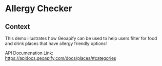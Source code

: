 # Allergy Checker

## Context
This demo illustrates how Geoapify can be used to help users filter for food and drink places that have allergy friendly options! 

API Documenation Link: https://apidocs.geoapify.com/docs/places/#categories